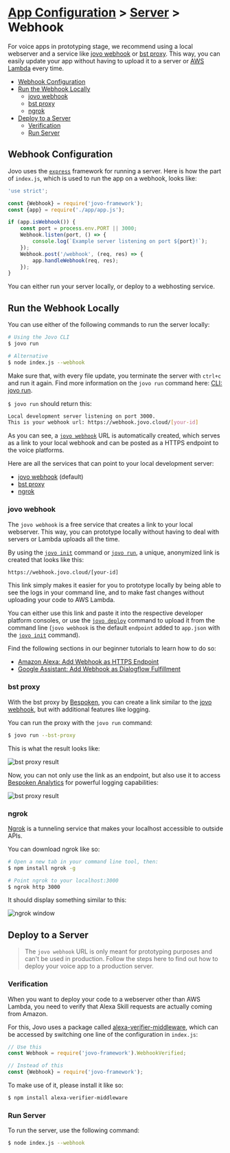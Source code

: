 # [App Configuration](../) > [Server](README.md) > Webhook

For voice apps in prototyping stage, we recommend using a local webserver and a service like [jovo webhook](#jovo-webhook) or [bst proxy](#bst-proxy). This way, you can easily update your app without having to upload it to a server or [AWS Lambda](./aws-lambda.md './aws-lambda') every time.

* [Webhook Configuration](#webhook-configuration)
* [Run the Webhook Locally](#run-the-webhook-locally)
   * [jovo webhook](#jovo-webhook)
   * [bst proxy](#bst-proxy)
   * [ngrok](#ngrok)
* [Deploy to a Server](#deploy-to-a-server)
   * [Verification](#verification)
   * [Run Server](#run-server)


## Webhook Configuration

Jovo uses the [`express`](https://expressjs.com/) framework for running a server. Here is how the part of `index.js`, which is used to run the app on a webhook, looks like:

```javascript
'use strict';

const {Webhook} = require('jovo-framework');
const {app} = require('./app/app.js');

if (app.isWebhook()) {
    const port = process.env.PORT || 3000;
    Webhook.listen(port, () => {
        console.log(`Example server listening on port ${port}!`);
    });
    Webhook.post('/webhook', (req, res) => {
        app.handleWebhook(req, res);
    });
}
```

You can either run your server locally, or deploy to a webhosting service.


## Run the Webhook Locally

You can use either of the following commands to run the server locally:

```sh
# Using the Jovo CLI
$ jovo run

# Alternative
$ node index.js --webhook
```

Make sure that, with every file update, you terminate the server with `ctrl+c` and run it again. Find more information on the `jovo run` command here: [CLI: jovo run](../../02_cli#jovo-run '../cli#jovo-run').

`$ jovo run` should return this:

```sh
Local development server listening on port 3000.
This is your webhook url: https://webhook.jovo.cloud/[your-id]
```

As you can see, a [`jovo webhook`](#jovo-webhook) URL is automatically created, which serves as a link to your local webhook and can be posted as a HTTPS endpoint to the voice platforms.

Here are all the services that can point to your local development server:
* [jovo webhook](#jovo-webhook) (default)
* [bst proxy](#bst-proxy)
* [ngrok](#ngrok)


### jovo webhook

The `jovo webhook` is a free service  that creates a link to your local webserver. This way, you can prototype locally without having to deal with servers or Lambda uploads all the time.

By using the [`jovo init`](../../02_cli#jovo-init '../cli#jovo-init') command or [`jovo run`](../../02_cli#jovo-run '../cli#jovo-run'), a unique, anonymized link is created that looks like this:

```sh
https://webhook.jovo.cloud/[your-id]
```
This link simply makes it easier for you to prototype locally by being able to see the logs in your command line, and to make fast changes without uploading your code to AWS Lambda.

You can either use this link and paste it into the respective developer platform consoles, or use the [`jovo deploy`](../../02_cli#jovo-deploy '../cli#jovo-deploy') command to upload it from the command line (`jovo webhook` is the default `endpoint` added to `app.json` with the [`jovo init`](../../02_cli#jovo-init '../cli#jovo-init') command).

Find the following sections in our beginner tutorials to learn how to do so:

* [Amazon Alexa: Add Webhook as HTTPS Endpoint](https://www.jovo.tech/blog/alexa-skill-tutorial-nodejs/#app-configuration)
* [Google Assistant: Add Webhook as Dialogflow Fulfillment](https://www.jovo.tech/blog/google-action-tutorial-nodejs/#endpoint)


### bst proxy

With the bst proxy by [Bespoken](https://bespoken.io/), you can create a link similar to the [jovo webhook](#jovo-webhook), but with additional features like logging.

You can run the proxy with the `jovo run` command:

```sh
$ jovo run --bst-proxy
```
This is what the result looks like:

![bst proxy result](https://www.jovo.tech/blog/wp-content/uploads/2017/10/terminal-bst-proxy-1.jpg)

Now, you can not only use the link as an endpoint, but also use it to access [Bespoken Analytics](../../06_integrations/analytics#bespoken '../analytics#bespoken') for powerful logging capabilities:

![bst proxy result](https://www.jovo.tech/blog/wp-content/uploads/2017/10/bespoken-logging.jpg)

### ngrok

[Ngrok](https://ngrok.com/) is a tunneling service that makes your localhost accessible to outside APIs.

You can download ngrok like so:

```sh
# Open a new tab in your command line tool, then:
$ npm install ngrok -g

# Point ngrok to your localhost:3000
$ ngrok http 3000
```

It should display something similar to this:

![ngrok window](https://www.jovo.tech/img/docs/building-a-voice-app/webhook-url.jpg)

## Deploy to a Server

> The `jovo webhook` URL is only meant for prototyping purposes and can't be used in production. Follow the steps here to find out how to deploy your voice app to a production server.

### Verification

When you want to deploy your code to a webserver other than AWS Lambda, you need to verify that Alexa Skill requests are actually coming from Amazon.

For this, Jovo uses a package called [alexa-verifier-middleware](https://github.com/alexa-js/alexa-verifier-middleware), which can be accessed by switching one line of the configuration in `index.js`:

```javascript
// Use this
const Webhook = require('jovo-framework').WebhookVerified;

// Instead of this
const {Webhook} = require('jovo-framework');
```

To make use of it, please install it like so:

```sh
$ npm install alexa-verifier-middleware
```

### Run Server

To run the server, use the following command:

```sh
$ node index.js --webhook
```


<!--[metadata]: {"title": "Webhook Configuration", 
                "description": "Find out how to create a webhook for Alexa Skills and Google Actions with the Jovo Framework",
                "activeSections": ["configuration", "server", "webhook"],
                "expandedSections": "configuration",
                "inSections": "configuration",
                "breadCrumbs": {"Docs": "docs/",
				"App Configuration": "docs/configuration",
				"Server": "docs/server",
                                "Webhook": ""
                                },
		"commentsID": "framework/docs/server/webhook",
		"route": "docs/server/webhook"
                }-->
